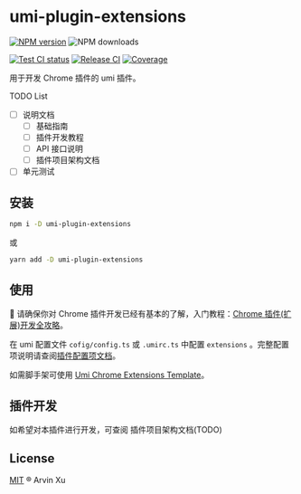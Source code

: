 # umi-plugin-extensions

[![NPM version][npm-image]][npm-url] ![NPM downloads][download-image]

[![Test CI status][test-ci]][test-ci-url] [![Release CI][release-ci]][deploy-ci-url] [![Coverage][coverage]][codecov-url]

<!-- npm url -->

[npm-image]: http://img.shields.io/npm/v/umi-plugin-extensions.svg?color=deepgreen&label=latest
[npm-url]: http://npmjs.org/package/umi-plugin-extensions
[download-image]: https://img.shields.io/npm/dm/umi-plugin-extensions.svg

<!-- coverage -->

[coverage]: https://codecov.io/gh/arvinxx/umi-plugin-extensions/branch/master/graph/badge.svg
[codecov-url]: https://codecov.io/gh/arvinxx/umi-plugin-extensions/branch/master

<!-- Github CI -->

[test-ci]: https://github.com/arvinxx/umi-plugin-extensions/workflows/Test%20CI/badge.svg
[release-ci]: https://github.com/arvinxx/umi-plugin-extensions/workflows/Release%20CI/badge.svg
[test-ci-url]: https://github.com/arvinxx/umi-plugin-extensions/actions?query=workflow%3A%22Test+CI%22
[deploy-ci-url]: https://github.com/arvinxx/umi-plugin-extensions/actions?query=workflow%3A%22Release+CI%22

用于开发 Chrome 插件的 umi 插件。

TODO List

- [ ] 说明文档
  - [ ] 基础指南
  - [ ] 插件开发教程
  - [ ] API 接口说明
  - [ ] 插件项目架构文档
- [ ] 单元测试

## 安装

```bash
npm i -D umi-plugin-extensions
```

或

```bash
yarn add -D umi-plugin-extensions
```

## 使用

🔔 请确保你对 Chrome 插件开发已经有基本的了解，入门教程：[Chrome 插件(扩展)开发全攻略](https://arvinxx.github.io/umi-plugin-extensions/#/tutorial)。

在 umi 配置文件 `cofig/config.ts` 或 `.umirc.ts` 中配置 `extensions` 。完整配置项说明请查阅[插件配置项文档](https://arvinxx.github.io/umi-plugin-extensions/#/api/interfaces/extensionsplugin-config)。

如需脚手架可使用 [Umi Chrome Extensions Template](https://github.com/arvinxx/umi-chrome-extensions-template)。

## 插件开发

如希望对本插件进行开发，可查阅 插件项目架构文档(TODO)

## License

[MIT](./LICENSE) ® Arvin Xu

